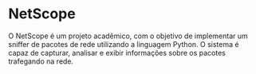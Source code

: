 # NetScope
O NetScope é um projeto acadêmico, com o objetivo de implementar um sniffer de pacotes de rede utilizando a linguagem Python. O sistema é capaz de capturar, analisar e exibir informações sobre os pacotes trafegando na rede.
